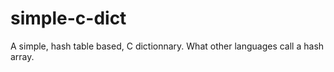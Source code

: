 simple-c-dict
=============

A simple, hash table based, C dictionnary. What other languages call a hash array.
